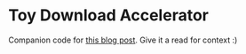 Toy Download Accelerator
========================

Companion code for [this blog post](TODO). Give it a read for context :)
